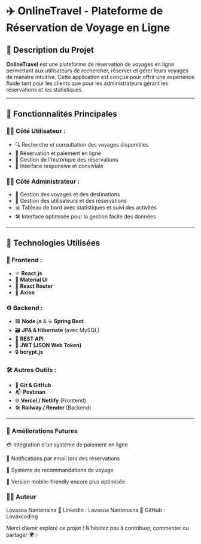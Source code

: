 # ✈️ OnlineTravel - Plateforme de Réservation de Voyage en Ligne

## 📝 Description du Projet
**OnlineTravel** est une plateforme de réservation de voyages en ligne permettant aux utilisateurs de rechercher, réserver et gérer leurs voyages de manière intuitive. Cette application est conçue pour offrir une expérience fluide tant pour les clients que pour les administrateurs gérant les réservations et les statistiques.

---

## 🚀 Fonctionnalités Principales

### 🙋‍♂️ Côté Utilisateur :
- 🔍 Recherche et consultation des voyages disponibles  
- 🧾 Réservation et paiement en ligne  
- 📂 Gestion de l'historique des réservations  
- 📱 Interface responsive et conviviale  

### 👨‍💼 Côté Administrateur :
- 🧭 Gestion des voyages et des destinations  
- 👥 Gestion des utilisateurs et des réservations  
- 📊 Tableau de bord avec statistiques et suivi des activités  
- 🛠️ Interface optimisée pour la gestion facile des données  

---

## 🧰 Technologies Utilisées

### 🎨 Frontend :
- ⚛️ **React.js**
- 🧩 **Material UI**
- 🧭 **React Router**
- 🔗 **Axios**

### ⚙️ Backend :
- 🟩 **Node.js** & ☕ **Spring Boot**
- 🗃️ **JPA & Hibernate** (avec MySQL)
- 🧠 **REST API**
- 🔐 **JWT (JSON Web Token)**  
- 🔒 **bcrypt.js**

### 🛠️ Autres Outils :
- 🐙 **Git & GitHub**
- 📬 **Postman**
- 🌐 **Vercel / Netlify** (Frontend)
- 🛠️ **Railway / Render** (Backend)

---


### 🔮 Améliorations Futures
💳 Intégration d'un système de paiement en ligne

📧 Notifications par email lors des réservations

🧭 Système de recommandations de voyage

📱 Version mobile-friendly encore plus optimisée

### 👨‍💻 Auteur
Lovasoa Nantenaina
🔗 LinkedIn : Lovasoa Nantenaina
🐙 GitHub : Lovaxcoding

Merci d’avoir exploré ce projet ! N’hésitez pas à contribuer, commenter ou partager 🌍✨


